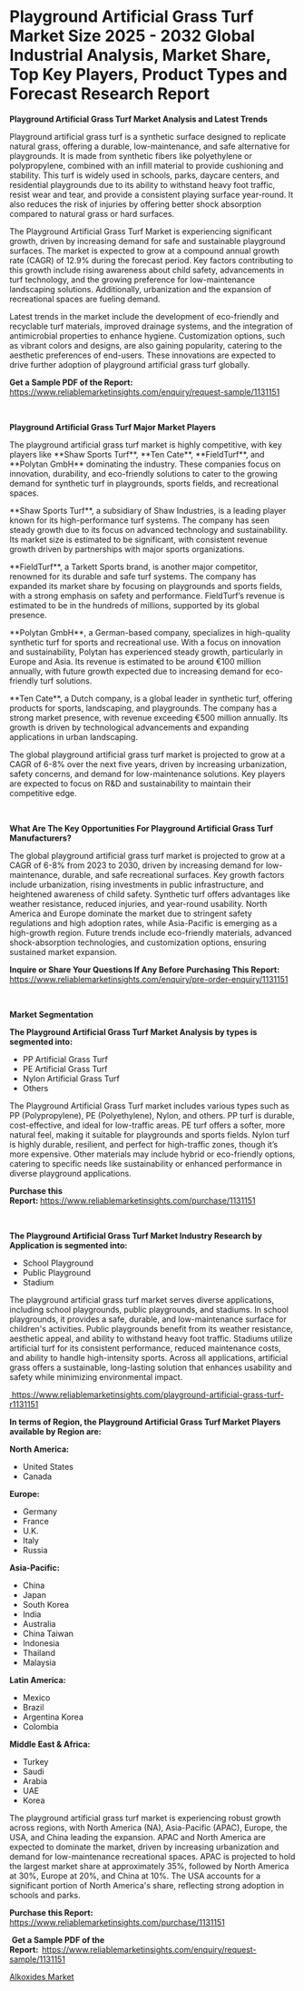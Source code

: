 <p><h1>Playground Artificial Grass Turf Market Size 2025 - 2032 Global Industrial Analysis, Market Share, Top Key Players, Product Types and Forecast Research Report</h1></p><p><strong>Playground Artificial Grass Turf Market Analysis and Latest Trends</strong></p>
<p><p>Playground artificial grass turf is a synthetic surface designed to replicate natural grass, offering a durable, low-maintenance, and safe alternative for playgrounds. It is made from synthetic fibers like polyethylene or polypropylene, combined with an infill material to provide cushioning and stability. This turf is widely used in schools, parks, daycare centers, and residential playgrounds due to its ability to withstand heavy foot traffic, resist wear and tear, and provide a consistent playing surface year-round. It also reduces the risk of injuries by offering better shock absorption compared to natural grass or hard surfaces.</p><p>The Playground Artificial Grass Turf Market is experiencing significant growth, driven by increasing demand for safe and sustainable playground surfaces. The market is expected to grow at a compound annual growth rate (CAGR) of 12.9% during the forecast period. Key factors contributing to this growth include rising awareness about child safety, advancements in turf technology, and the growing preference for low-maintenance landscaping solutions. Additionally, urbanization and the expansion of recreational spaces are fueling demand.</p><p>Latest trends in the market include the development of eco-friendly and recyclable turf materials, improved drainage systems, and the integration of antimicrobial properties to enhance hygiene. Customization options, such as vibrant colors and designs, are also gaining popularity, catering to the aesthetic preferences of end-users. These innovations are expected to drive further adoption of playground artificial grass turf globally.</p></p>
<p><strong>Get a Sample PDF of the Report:&nbsp;</strong> <a href="https://www.reliablemarketinsights.com/enquiry/request-sample/1131151?utm_campaign=2136&utm_medium=2&utm_source=Github&utm_content=ia&utm_term=26012025&utm_id=playground-artificial-grass-turf">https://www.reliablemarketinsights.com/enquiry/request-sample/1131151</a></p>
<p>&nbsp;</p>
<p><strong>Playground Artificial Grass Turf Major Market Players</strong></p>
<p><p>The playground artificial grass turf market is highly competitive, with key players like **Shaw Sports Turf**, **Ten Cate**, **FieldTurf**, and **Polytan GmbH** dominating the industry. These companies focus on innovation, durability, and eco-friendly solutions to cater to the growing demand for synthetic turf in playgrounds, sports fields, and recreational spaces.</p><p>**Shaw Sports Turf**, a subsidiary of Shaw Industries, is a leading player known for its high-performance turf systems. The company has seen steady growth due to its focus on advanced technology and sustainability. Its market size is estimated to be significant, with consistent revenue growth driven by partnerships with major sports organizations.</p><p>**FieldTurf**, a Tarkett Sports brand, is another major competitor, renowned for its durable and safe turf systems. The company has expanded its market share by focusing on playgrounds and sports fields, with a strong emphasis on safety and performance. FieldTurf’s revenue is estimated to be in the hundreds of millions, supported by its global presence.</p><p>**Polytan GmbH**, a German-based company, specializes in high-quality synthetic turf for sports and recreational use. With a focus on innovation and sustainability, Polytan has experienced steady growth, particularly in Europe and Asia. Its revenue is estimated to be around €100 million annually, with future growth expected due to increasing demand for eco-friendly turf solutions.</p><p>**Ten Cate**, a Dutch company, is a global leader in synthetic turf, offering products for sports, landscaping, and playgrounds. The company has a strong market presence, with revenue exceeding €500 million annually. Its growth is driven by technological advancements and expanding applications in urban landscaping.</p><p>The global playground artificial grass turf market is projected to grow at a CAGR of 6-8% over the next five years, driven by increasing urbanization, safety concerns, and demand for low-maintenance solutions. Key players are expected to focus on R&D and sustainability to maintain their competitive edge.</p></p>
<p>&nbsp;</p>
<p><strong>What Are The Key Opportunities For Playground Artificial Grass Turf Manufacturers?</strong></p>
<p><p>The global playground artificial grass turf market is projected to grow at a CAGR of 6-8% from 2023 to 2030, driven by increasing demand for low-maintenance, durable, and safe recreational surfaces. Key growth factors include urbanization, rising investments in public infrastructure, and heightened awareness of child safety. Synthetic turf offers advantages like weather resistance, reduced injuries, and year-round usability. North America and Europe dominate the market due to stringent safety regulations and high adoption rates, while Asia-Pacific is emerging as a high-growth region. Future trends include eco-friendly materials, advanced shock-absorption technologies, and customization options, ensuring sustained market expansion.</p></p>
<p><strong>Inquire or Share Your Questions If Any Before Purchasing This Report:</strong> <a href="https://www.reliablemarketinsights.com/enquiry/pre-order-enquiry/1131151?utm_campaign=2136&utm_medium=2&utm_source=Github&utm_content=ia&utm_term=26012025&utm_id=playground-artificial-grass-turf">https://www.reliablemarketinsights.com/enquiry/pre-order-enquiry/1131151</a></p>
<p>&nbsp;</p>
<p><strong>Market Segmentation</strong></p>
<p><strong>The Playground Artificial Grass Turf Market Analysis by types is segmented into:</strong></p>
<p><ul><li>PP Artificial Grass Turf</li><li>PE Artificial Grass Turf</li><li>Nylon Artificial Grass Turf</li><li>Others</li></ul></p>
<p><p>The Playground Artificial Grass Turf market includes various types such as PP (Polypropylene), PE (Polyethylene), Nylon, and others. PP turf is durable, cost-effective, and ideal for low-traffic areas. PE turf offers a softer, more natural feel, making it suitable for playgrounds and sports fields. Nylon turf is highly durable, resilient, and perfect for high-traffic zones, though it’s more expensive. Other materials may include hybrid or eco-friendly options, catering to specific needs like sustainability or enhanced performance in diverse playground applications.</p></p>
<p><strong>Purchase this Report:&nbsp;</strong><a href="https://www.reliablemarketinsights.com/purchase/1131151?utm_campaign=2136&utm_medium=2&utm_source=Github&utm_content=ia&utm_term=26012025&utm_id=playground-artificial-grass-turf">https://www.reliablemarketinsights.com/purchase/1131151</a></p>
<p>&nbsp;</p>
<p><strong>The Playground Artificial Grass Turf Market Industry Research by Application is segmented into:</strong></p>
<p><ul><li>School Playground</li><li>Public Playground</li><li>Stadium</li></ul></p>
<p><p>The playground artificial grass turf market serves diverse applications, including school playgrounds, public playgrounds, and stadiums. In school playgrounds, it provides a safe, durable, and low-maintenance surface for children's activities. Public playgrounds benefit from its weather resistance, aesthetic appeal, and ability to withstand heavy foot traffic. Stadiums utilize artificial turf for its consistent performance, reduced maintenance costs, and ability to handle high-intensity sports. Across all applications, artificial grass offers a sustainable, long-lasting solution that enhances usability and safety while minimizing environmental impact.</p></p>
<p><a href="https://www.reliablemarketinsights.com/playground-artificial-grass-turf-r1131151?utm_campaign=2136&utm_medium=2&utm_source=Github&utm_content=ia&utm_term=26012025&utm_id=playground-artificial-grass-turf">&nbsp;https://www.reliablemarketinsights.com/playground-artificial-grass-turf-r1131151</a></p>
<p><strong>In terms of Region, the Playground Artificial Grass Turf Market Players available by Region are:</strong></p>
<p>
    <p> <strong> North America: </strong>
        <ul>
            <li>United States</li>
            <li>Canada</li>
        </ul>
        </p> 
    <p> <strong> Europe: </strong>
        <ul>
            <li>Germany</li>
            <li>France</li>
            <li>U.K.</li>
            <li>Italy</li>
            <li>Russia</li>
        </ul>
        </p> 
    <p> <strong> Asia-Pacific: </strong>
        <ul>
            <li>China</li>
            <li>Japan</li>
            <li>South Korea</li>
            <li>India</li>
            <li>Australia</li>
            <li>China Taiwan</li>
            <li>Indonesia</li>
            <li>Thailand</li>
            <li>Malaysia</li>
        </ul>
        </p> 
    <p> <strong> Latin America: </strong>
        <ul>
            <li>Mexico</li>
            <li>Brazil</li>
            <li>Argentina Korea</li>
            <li>Colombia</li>
        </ul>
        </p> 
    <p> <strong> Middle East & Africa: </strong>
        <ul>
            <li>Turkey</li>
            <li>Saudi</li>
            <li>Arabia</li>
            <li>UAE</li>
            <li>Korea</li>
        </ul>
    </p>
    </p>
<p><p>The playground artificial grass turf market is experiencing robust growth across regions, with North America (NA), Asia-Pacific (APAC), Europe, the USA, and China leading the expansion. APAC and North America are expected to dominate the market, driven by increasing urbanization and demand for low-maintenance recreational spaces. APAC is projected to hold the largest market share at approximately 35%, followed by North America at 30%, Europe at 20%, and China at 10%. The USA accounts for a significant portion of North America's share, reflecting strong adoption in schools and parks.</p></p>
<p><strong>Purchase this Report: </strong><a href="https://www.reliablemarketinsights.com/purchase/1131151?utm_campaign=2136&utm_medium=2&utm_source=Github&utm_content=ia&utm_term=26012025&utm_id=playground-artificial-grass-turf">https://www.reliablemarketinsights.com/purchase/1131151</a></p>
<p>&nbsp;<strong>Get a Sample PDF of the Report:&nbsp;&nbsp;</strong><a href="https://www.reliablemarketinsights.com/enquiry/request-sample/1131151?utm_campaign=2136&utm_medium=2&utm_source=Github&utm_content=ia&utm_term=26012025&utm_id=playground-artificial-grass-turf">https://www.reliablemarketinsights.com/enquiry/request-sample/1131151</a></p>
<p><strong></strong></p>
<p><p><a href="https://github.com/pimanoruman/Market-Research-Report-List-1/blob/main/alkoxides-market.md?utm_campaign=2136&utm_medium=2&utm_source=Github&utm_content=ia&utm_term=26012025&utm_id=playground-artificial-grass-turf">Alkoxides Market</a></p></p>